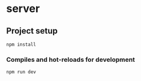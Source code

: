 # server

## Project setup
```
npm install
```

### Compiles and hot-reloads for development
```
npm run dev
```